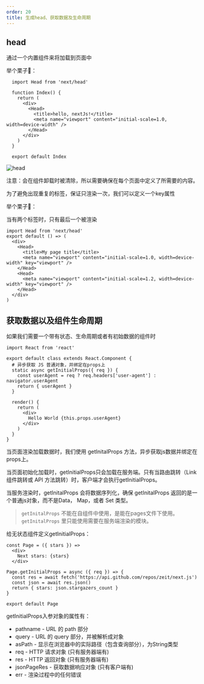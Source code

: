 ```yaml
---
order: 20
title: 生成head、获取数据及生命周期
---
```


## head
通过一个内置组件来将<head>加载到页面中

举个栗子🌰：

```
  import Head from 'next/head'

  function Index() {
    return (
      <div>
        <Head>
          <title>hello, nextJs!</title>
          <meta name="viewport" content="initial-scale=1.0, width=device-width" />
        </Head>
      </div>
    )
  }

  export default Index
```

![head](http://f.shudong.wang/shudong/4Y5BfRFL2P20191105170917907.png)

注意：<head>会在组件卸载时被清除，所以需要确保在每个页面中定义了所需要的内容。

为了避免出现重复的<head>标签，保证<head>只渲染一次，我们可以定义一个key属性

举个栗子🌰：

当有两个<head>标签时，只有最后一个<head>被渲染
```
import Head from 'next/head'
export default () => (
  <div>
    <Head>
      <title>My page title</title>
      <meta name="viewport" content="initial-scale=1.0, width=device-width" key="viewport" />
    </Head>
    <Head>
      <meta name="viewport" content="initial-scale=1.2, width=device-width" key="viewport" />
    </Head>
  </div>
)
```

## 获取数据以及组件生命周期
如果我们需要一个带有状态、生命周期或者有初始数据的组件时

```
import React from 'react'

export default class extends React.Component {
  # 异步获取 JS 普通对象，并绑定在props上
  static async getInitialProps({ req }) {
    const userAgent = req ? req.headers['user-agent'] : navigator.userAgent
    return { userAgent }
  }

  render() {
    return (
      <div>
        Hello World {this.props.userAgent}
      </div>
    )
  }
}
```

当页面渲染加载数据时，我们使用 getInitalProps 方法，异步获取js数据并绑定在props上。

当页面初始化加载时，getInitialProps只会加载在服务端。只有当路由跳转（Link组件跳转或 API 方法跳转）时，客户端才会执行getInitialProps。

当服务渲染时，getInitalProps 会将数据序列化，确保 getInitalProps 返回的是一个普通js对象，而不是Data， Map，或者 Set 类型。

> `getInitalProps` 不能在自组件中使用，是能在pages文件下使用。
> `getInitalProps` 里只能使用需要在服务端渲染的模块。

给无状态组件定义getInitialProps：

```
const Page = ({ stars }) =>
  <div>
    Next stars: {stars}
  </div>

Page.getInitialProps = async ({ req }) => {
  const res = await fetch('https://api.github.com/repos/zeit/next.js')
  const json = await res.json()
  return { stars: json.stargazers_count }
}

export default Page
```

getInitialProps入参对象的属性有：

- pathname - URL 的 path 部分
- query - URL 的 query 部分，并被解析成对象
- asPath - 显示在浏览器中的实际路径（包含查询部分），为String类型
- req - HTTP 请求对象 (只有服务器端有)
- res - HTTP 返回对象 (只有服务器端有)
- jsonPageRes - 获取数据响应对象 (只有客户端有)
- err - 渲染过程中的任何错误


